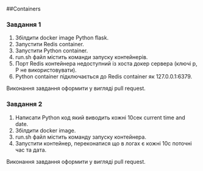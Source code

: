 ##Containers

### Завдання 1

1. Збілдити docker image Python flask.
2. Запустити Redis container.
3. Запустити Python container.
4. run.sh файл містить команди запуску контейнерів.
5. Порт Redis контейнера недоступний із хоста докер сервера (ключі p, P не використовувати).
6. Python container підключається до Redis container як 127.0.0.1:6379.

Виконання завдання оформити у вигляді pull request.

### Завдання 2
1. Написати Python код який виводить кожні 10сек current time and date.
2. Збілдити docker image.
4. run.sh файл містить команду запуску контейнера.
5. Запустити контейнер, переконатися що в логах є кожні 10с поточні час та дата.

Виконання завдання оформити у вигляді pull request.
